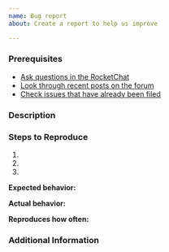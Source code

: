 ```yaml
---
name: Bug report
about: Create a report to help us improve

---
```


<!--

Have you read Secret Network's Code of Conduct? By filing an Issue, you are expected to comply with it, including treating everyone with respect: 

Do you want to ask a question? Are you looking for support? The Secret Network Forum is the best place to get support: https://forum.terp.network

-->

### Prerequisites

* [Ask questions in the RocketChat](https://chat.terp.network)
* [Look through recent posts on the forum](https://forum.scrt.network)
* [Check issues that have already been filed](https://github.com/issues?utf8=✓&q=is%3Aissue+user%3Aenigmampc)

### Description

<!-- Description of the issue -->

### Steps to Reproduce

1. <!-- First Step -->
2. <!-- Second Step -->
3. <!-- and so on… -->

**Expected behavior:**

<!-- What you expect to happen -->

**Actual behavior:**

<!-- What actually happens -->

**Reproduces how often:**

<!-- What percentage of the time does it reproduce? -->

### Additional Information

<!-- Any additional information, configuration or data that might be necessary to reproduce the issue. -->
